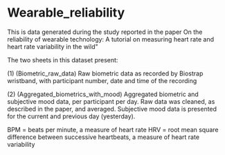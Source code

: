 # Wearable_reliability

This is data generated during the study reported in the paper On the reliability of wearable technology: A tutorial on measuring heart rate and heart rate variability in the wild"

The two sheets in this dataset present:

(1) (Biometric_raw_data) Raw biometric data as recorded by Biostrap wristband, with participant number, date and time of the recording

(2) (Aggregated_biometrics_with_mood) Aggregated biometric and subjective mood data, per participant per day. Raw data was cleaned, as described in the paper, and averaged. Subjective mood data is presented for the current and previous day (yesterday).

BPM = beats per minute, a measure of heart rate
HRV = root mean square difference between successive heartbeats, a measure of heart rate variability

